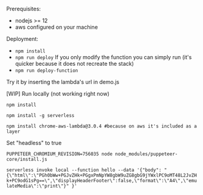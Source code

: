 Prerequisites:
- nodejs >= 12
- aws configured on your machine

Deployment:
- `npm install`
- `npm run deploy`
If you only modify the function you can simply run (it's quicker because it does not recreate the stack)
- `npm run deploy-function`

Try it by inserting the lambda's url in demo.js 



[WIP] Run locally (not working right now)


`npm install`

`npm install -g serverless`

`npm install chrome-aws-lambda@3.0.4 #because on aws it's included as a layer`

Set "headless" to true

`PUPPETEER_CHROMIUM_REVISION=756035 node node_modules/puppeteer-core/install.js`

`serverless invoke local --function hello --data '{"body": "{\"html\":\"PGh0bWw+PGJvZHk+PGgxPmNpYW8gbW9uZG8gbG9jYWxlPC9oMT48L2JvZHk+PC9odG1sPg==\",\"displayHeaderFooter\":false,\"format\":\"A4\",\"emulateMedia\":\"print\"}" }'`

